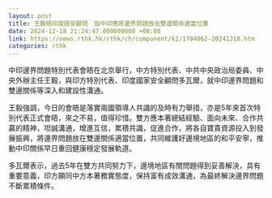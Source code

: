 ```yaml
---
layout: post
title: 王毅晤印度國安顧問　指中印應將邊界問題放在雙邊關係適當位置
date: 2024-12-18 21:24:47.000000000 +08:00
link: https://news.rthk.hk/rthk/ch/component/k2/1784062-20241218.htm
categories: rthk
---
```


中印邊界問題特別代表會晤在北京舉行，中方特別代表、中共中央政治局委員、中央外辦主任王毅，與印方特別代表、印度國家安全顧問多瓦爾，就中印邊界問題和雙邊關係等深入和建設性溝通。

王毅強調，今日的會晤是落實兩國領導人共識的及時有力舉措，亦是5年來首次特別代表正式會晤，來之不易，值得珍惜。雙方應本著總結經驗、面向未來、合作共贏的精神，坦誠溝通，增進互信，累積共識，促進合作，將各自寶貴資源投入到發展振興，將邊界問題放在雙邊關係適當位置，共同維護好邊境地區的和平安寧，推動中印關係早日重回健康穩定發展軌道。

多瓦爾表示，過去5年在雙方共同努力下，邊境地區有關問題得到妥善解決，具有重要意義，印方願同中方本著務實態度，保持富有成效溝通，為最終解決邊界問題不斷累積條件。
